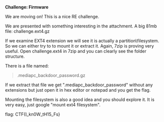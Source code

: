 **Challenge: Firmware**

We are moving on! This is a nice RE challenge.

We are presented with something interesting in the attachment. A big 81mb file: challenge.ext4.gz

If we examine EXT4 extension we will see it is actually a partition\filesystem. So we can either try to to mount it or extract it. 
Again, 7zip is proving very useful. Open challenge.ext4 in 7zip and you can clearly see the folder structure.

There is a file named: 

> .mediapc_backdoor_password.gz

If we extract that file we get ".mediapc_backdoor_password" without any extensions but just open it in hex editor or notepad and you get
the flag.

Mounting the filesystem is also a good idea and you should explore it. It is very easy, just google "mount ext4 filesystem".

flag: CTF{I_kn0W_tH15_Fs}

